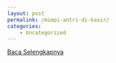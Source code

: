 ```yaml
---
layout: post
permalink: /mimpi-antri-di-kasir/
categories:
    - Uncategorized
---
```


[Baca Selengkapnya](/10)